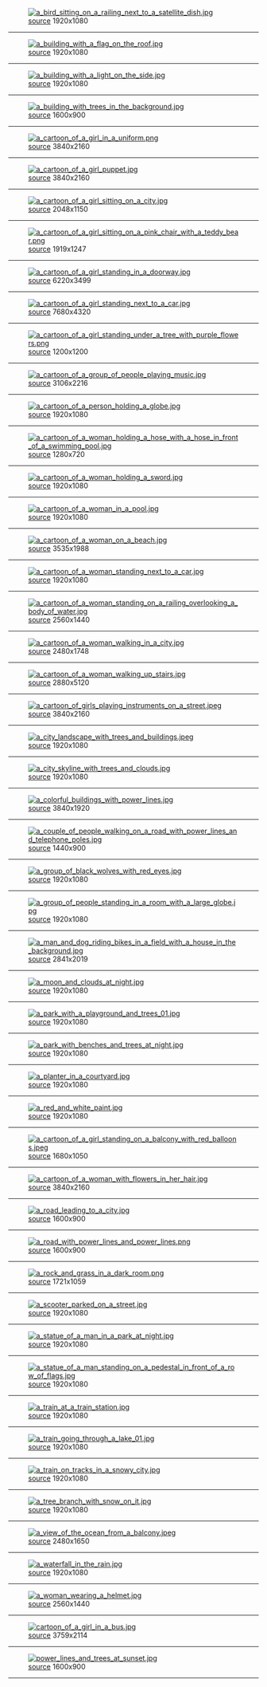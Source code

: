 
<figure>
    <a href="a_bird_sitting_on_a_railing_next_to_a_satellite_dish.jpg"><img alt="a_bird_sitting_on_a_railing_next_to_a_satellite_dish.jpg" src="a_bird_sitting_on_a_railing_next_to_a_satellite_dish.jpg"></a>
    <figcaption>
        <a href="https://github.com/dharmx/walls/blob/main/anime/a_bird_sitting_on_a_railing_next_to_a_satellite_dish.jpg">source</a>
        1920x1080
    </figcaption>
</figure>
<hr>
            
<figure>
    <a href="a_building_with_a_flag_on_the_roof.jpg"><img alt="a_building_with_a_flag_on_the_roof.jpg" src="a_building_with_a_flag_on_the_roof.jpg"></a>
    <figcaption>
        <a href="https://github.com/dharmx/walls/blob/main/anime/a_building_with_a_flag_on_the_roof.jpg">source</a>
        1920x1080
    </figcaption>
</figure>
<hr>
            
<figure>
    <a href="a_building_with_a_light_on_the_side.jpg"><img alt="a_building_with_a_light_on_the_side.jpg" src="a_building_with_a_light_on_the_side.jpg"></a>
    <figcaption>
        <a href="https://github.com/dharmx/walls/blob/main/anime/a_building_with_a_light_on_the_side.jpg">source</a>
        1920x1080
    </figcaption>
</figure>
<hr>
            
<figure>
    <a href="a_building_with_trees_in_the_background.jpg"><img alt="a_building_with_trees_in_the_background.jpg" src="a_building_with_trees_in_the_background.jpg"></a>
    <figcaption>
        <a href="https://github.com/dharmx/walls/blob/main/anime/a_building_with_trees_in_the_background.jpg">source</a>
        1600x900
    </figcaption>
</figure>
<hr>
            
<figure>
    <a href="a_cartoon_of_a_girl_in_a_uniform.png"><img alt="a_cartoon_of_a_girl_in_a_uniform.png" src="a_cartoon_of_a_girl_in_a_uniform.png"></a>
    <figcaption>
        <a href="https://github.com/dharmx/walls/blob/main/anime/a_cartoon_of_a_girl_in_a_uniform.png">source</a>
        3840x2160
    </figcaption>
</figure>
<hr>
            
<figure>
    <a href="a_cartoon_of_a_girl_puppet.jpg"><img alt="a_cartoon_of_a_girl_puppet.jpg" src="a_cartoon_of_a_girl_puppet.jpg"></a>
    <figcaption>
        <a href="https://github.com/dharmx/walls/blob/main/anime/a_cartoon_of_a_girl_puppet.jpg">source</a>
        3840x2160
    </figcaption>
</figure>
<hr>
            
<figure>
    <a href="a_cartoon_of_a_girl_sitting_on_a_city.jpg"><img alt="a_cartoon_of_a_girl_sitting_on_a_city.jpg" src="a_cartoon_of_a_girl_sitting_on_a_city.jpg"></a>
    <figcaption>
        <a href="https://github.com/dharmx/walls/blob/main/anime/a_cartoon_of_a_girl_sitting_on_a_city.jpg">source</a>
        2048x1150
    </figcaption>
</figure>
<hr>
            
<figure>
    <a href="a_cartoon_of_a_girl_sitting_on_a_pink_chair_with_a_teddy_bear.png"><img alt="a_cartoon_of_a_girl_sitting_on_a_pink_chair_with_a_teddy_bear.png" src="a_cartoon_of_a_girl_sitting_on_a_pink_chair_with_a_teddy_bear.png"></a>
    <figcaption>
        <a href="https://github.com/dharmx/walls/blob/main/anime/a_cartoon_of_a_girl_sitting_on_a_pink_chair_with_a_teddy_bear.png">source</a>
        1919x1247
    </figcaption>
</figure>
<hr>
            
<figure>
    <a href="a_cartoon_of_a_girl_standing_in_a_doorway.jpg"><img alt="a_cartoon_of_a_girl_standing_in_a_doorway.jpg" src="a_cartoon_of_a_girl_standing_in_a_doorway.jpg"></a>
    <figcaption>
        <a href="https://github.com/dharmx/walls/blob/main/anime/a_cartoon_of_a_girl_standing_in_a_doorway.jpg">source</a>
        6220x3499
    </figcaption>
</figure>
<hr>
            
<figure>
    <a href="a_cartoon_of_a_girl_standing_next_to_a_car.jpg"><img alt="a_cartoon_of_a_girl_standing_next_to_a_car.jpg" src="a_cartoon_of_a_girl_standing_next_to_a_car.jpg"></a>
    <figcaption>
        <a href="https://github.com/dharmx/walls/blob/main/anime/a_cartoon_of_a_girl_standing_next_to_a_car.jpg">source</a>
        7680x4320
    </figcaption>
</figure>
<hr>
            
<figure>
    <a href="a_cartoon_of_a_girl_standing_under_a_tree_with_purple_flowers.png"><img alt="a_cartoon_of_a_girl_standing_under_a_tree_with_purple_flowers.png" src="a_cartoon_of_a_girl_standing_under_a_tree_with_purple_flowers.png"></a>
    <figcaption>
        <a href="https://github.com/dharmx/walls/blob/main/anime/a_cartoon_of_a_girl_standing_under_a_tree_with_purple_flowers.png">source</a>
        1200x1200
    </figcaption>
</figure>
<hr>
            
<figure>
    <a href="a_cartoon_of_a_group_of_people_playing_music.jpg"><img alt="a_cartoon_of_a_group_of_people_playing_music.jpg" src="a_cartoon_of_a_group_of_people_playing_music.jpg"></a>
    <figcaption>
        <a href="https://github.com/dharmx/walls/blob/main/anime/a_cartoon_of_a_group_of_people_playing_music.jpg">source</a>
        3106x2216
    </figcaption>
</figure>
<hr>
            
<figure>
    <a href="a_cartoon_of_a_person_holding_a_globe.jpg"><img alt="a_cartoon_of_a_person_holding_a_globe.jpg" src="a_cartoon_of_a_person_holding_a_globe.jpg"></a>
    <figcaption>
        <a href="https://github.com/dharmx/walls/blob/main/anime/a_cartoon_of_a_person_holding_a_globe.jpg">source</a>
        1920x1080
    </figcaption>
</figure>
<hr>
            
<figure>
    <a href="a_cartoon_of_a_woman_holding_a_hose_with_a_hose_in_front_of_a_swimming_pool.jpg"><img alt="a_cartoon_of_a_woman_holding_a_hose_with_a_hose_in_front_of_a_swimming_pool.jpg" src="a_cartoon_of_a_woman_holding_a_hose_with_a_hose_in_front_of_a_swimming_pool.jpg"></a>
    <figcaption>
        <a href="https://github.com/dharmx/walls/blob/main/anime/a_cartoon_of_a_woman_holding_a_hose_with_a_hose_in_front_of_a_swimming_pool.jpg">source</a>
        1280x720
    </figcaption>
</figure>
<hr>
            
<figure>
    <a href="a_cartoon_of_a_woman_holding_a_sword.jpg"><img alt="a_cartoon_of_a_woman_holding_a_sword.jpg" src="a_cartoon_of_a_woman_holding_a_sword.jpg"></a>
    <figcaption>
        <a href="https://github.com/dharmx/walls/blob/main/anime/a_cartoon_of_a_woman_holding_a_sword.jpg">source</a>
        1920x1080
    </figcaption>
</figure>
<hr>
            
<figure>
    <a href="a_cartoon_of_a_woman_in_a_pool.jpg"><img alt="a_cartoon_of_a_woman_in_a_pool.jpg" src="a_cartoon_of_a_woman_in_a_pool.jpg"></a>
    <figcaption>
        <a href="https://github.com/dharmx/walls/blob/main/anime/a_cartoon_of_a_woman_in_a_pool.jpg">source</a>
        1920x1080
    </figcaption>
</figure>
<hr>
            
<figure>
    <a href="a_cartoon_of_a_woman_on_a_beach.jpg"><img alt="a_cartoon_of_a_woman_on_a_beach.jpg" src="a_cartoon_of_a_woman_on_a_beach.jpg"></a>
    <figcaption>
        <a href="https://github.com/dharmx/walls/blob/main/anime/a_cartoon_of_a_woman_on_a_beach.jpg">source</a>
        3535x1988
    </figcaption>
</figure>
<hr>
            
<figure>
    <a href="a_cartoon_of_a_woman_standing_next_to_a_car.jpg"><img alt="a_cartoon_of_a_woman_standing_next_to_a_car.jpg" src="a_cartoon_of_a_woman_standing_next_to_a_car.jpg"></a>
    <figcaption>
        <a href="https://github.com/dharmx/walls/blob/main/anime/a_cartoon_of_a_woman_standing_next_to_a_car.jpg">source</a>
        1920x1080
    </figcaption>
</figure>
<hr>
            
<figure>
    <a href="a_cartoon_of_a_woman_standing_on_a_railing_overlooking_a_body_of_water.jpg"><img alt="a_cartoon_of_a_woman_standing_on_a_railing_overlooking_a_body_of_water.jpg" src="a_cartoon_of_a_woman_standing_on_a_railing_overlooking_a_body_of_water.jpg"></a>
    <figcaption>
        <a href="https://github.com/dharmx/walls/blob/main/anime/a_cartoon_of_a_woman_standing_on_a_railing_overlooking_a_body_of_water.jpg">source</a>
        2560x1440
    </figcaption>
</figure>
<hr>
            
<figure>
    <a href="a_cartoon_of_a_woman_walking_in_a_city.jpg"><img alt="a_cartoon_of_a_woman_walking_in_a_city.jpg" src="a_cartoon_of_a_woman_walking_in_a_city.jpg"></a>
    <figcaption>
        <a href="https://github.com/dharmx/walls/blob/main/anime/a_cartoon_of_a_woman_walking_in_a_city.jpg">source</a>
        2480x1748
    </figcaption>
</figure>
<hr>
            
<figure>
    <a href="a_cartoon_of_a_woman_walking_up_stairs.jpg"><img alt="a_cartoon_of_a_woman_walking_up_stairs.jpg" src="a_cartoon_of_a_woman_walking_up_stairs.jpg"></a>
    <figcaption>
        <a href="https://github.com/dharmx/walls/blob/main/anime/a_cartoon_of_a_woman_walking_up_stairs.jpg">source</a>
        2880x5120
    </figcaption>
</figure>
<hr>
            
<figure>
    <a href="a_cartoon_of_girls_playing_instruments_on_a_street.jpeg"><img alt="a_cartoon_of_girls_playing_instruments_on_a_street.jpeg" src="a_cartoon_of_girls_playing_instruments_on_a_street.jpeg"></a>
    <figcaption>
        <a href="https://github.com/dharmx/walls/blob/main/anime/a_cartoon_of_girls_playing_instruments_on_a_street.jpeg">source</a>
        3840x2160
    </figcaption>
</figure>
<hr>
            
<figure>
    <a href="a_city_landscape_with_trees_and_buildings.jpeg"><img alt="a_city_landscape_with_trees_and_buildings.jpeg" src="a_city_landscape_with_trees_and_buildings.jpeg"></a>
    <figcaption>
        <a href="https://github.com/dharmx/walls/blob/main/anime/a_city_landscape_with_trees_and_buildings.jpeg">source</a>
        1920x1080
    </figcaption>
</figure>
<hr>
            
<figure>
    <a href="a_city_skyline_with_trees_and_clouds.jpg"><img alt="a_city_skyline_with_trees_and_clouds.jpg" src="a_city_skyline_with_trees_and_clouds.jpg"></a>
    <figcaption>
        <a href="https://github.com/dharmx/walls/blob/main/anime/a_city_skyline_with_trees_and_clouds.jpg">source</a>
        1920x1080
    </figcaption>
</figure>
<hr>
            
<figure>
    <a href="a_colorful_buildings_with_power_lines.jpg"><img alt="a_colorful_buildings_with_power_lines.jpg" src="a_colorful_buildings_with_power_lines.jpg"></a>
    <figcaption>
        <a href="https://github.com/dharmx/walls/blob/main/anime/a_colorful_buildings_with_power_lines.jpg">source</a>
        3840x1920
    </figcaption>
</figure>
<hr>
            
<figure>
    <a href="a_couple_of_people_walking_on_a_road_with_power_lines_and_telephone_poles.jpg"><img alt="a_couple_of_people_walking_on_a_road_with_power_lines_and_telephone_poles.jpg" src="a_couple_of_people_walking_on_a_road_with_power_lines_and_telephone_poles.jpg"></a>
    <figcaption>
        <a href="https://github.com/dharmx/walls/blob/main/anime/a_couple_of_people_walking_on_a_road_with_power_lines_and_telephone_poles.jpg">source</a>
        1440x900
    </figcaption>
</figure>
<hr>
            
<figure>
    <a href="a_group_of_black_wolves_with_red_eyes.jpg"><img alt="a_group_of_black_wolves_with_red_eyes.jpg" src="a_group_of_black_wolves_with_red_eyes.jpg"></a>
    <figcaption>
        <a href="https://github.com/dharmx/walls/blob/main/anime/a_group_of_black_wolves_with_red_eyes.jpg">source</a>
        1920x1080
    </figcaption>
</figure>
<hr>
            
<figure>
    <a href="a_group_of_people_standing_in_a_room_with_a_large_globe.jpg"><img alt="a_group_of_people_standing_in_a_room_with_a_large_globe.jpg" src="a_group_of_people_standing_in_a_room_with_a_large_globe.jpg"></a>
    <figcaption>
        <a href="https://github.com/dharmx/walls/blob/main/anime/a_group_of_people_standing_in_a_room_with_a_large_globe.jpg">source</a>
        1920x1080
    </figcaption>
</figure>
<hr>
            
<figure>
    <a href="a_man_and_dog_riding_bikes_in_a_field_with_a_house_in_the_background.jpg"><img alt="a_man_and_dog_riding_bikes_in_a_field_with_a_house_in_the_background.jpg" src="a_man_and_dog_riding_bikes_in_a_field_with_a_house_in_the_background.jpg"></a>
    <figcaption>
        <a href="https://github.com/dharmx/walls/blob/main/anime/a_man_and_dog_riding_bikes_in_a_field_with_a_house_in_the_background.jpg">source</a>
        2841x2019
    </figcaption>
</figure>
<hr>
            
<figure>
    <a href="a_moon_and_clouds_at_night.jpg"><img alt="a_moon_and_clouds_at_night.jpg" src="a_moon_and_clouds_at_night.jpg"></a>
    <figcaption>
        <a href="https://github.com/dharmx/walls/blob/main/anime/a_moon_and_clouds_at_night.jpg">source</a>
        1920x1080
    </figcaption>
</figure>
<hr>
            
<figure>
    <a href="a_park_with_a_playground_and_trees_01.jpg"><img alt="a_park_with_a_playground_and_trees_01.jpg" src="a_park_with_a_playground_and_trees_01.jpg"></a>
    <figcaption>
        <a href="https://github.com/dharmx/walls/blob/main/anime/a_park_with_a_playground_and_trees_01.jpg">source</a>
        1920x1080
    </figcaption>
</figure>
<hr>
            
<figure>
    <a href="a_park_with_benches_and_trees_at_night.jpg"><img alt="a_park_with_benches_and_trees_at_night.jpg" src="a_park_with_benches_and_trees_at_night.jpg"></a>
    <figcaption>
        <a href="https://github.com/dharmx/walls/blob/main/anime/a_park_with_benches_and_trees_at_night.jpg">source</a>
        1920x1080
    </figcaption>
</figure>
<hr>
            
<figure>
    <a href="a_planter_in_a_courtyard.jpg"><img alt="a_planter_in_a_courtyard.jpg" src="a_planter_in_a_courtyard.jpg"></a>
    <figcaption>
        <a href="https://github.com/dharmx/walls/blob/main/anime/a_planter_in_a_courtyard.jpg">source</a>
        1920x1080
    </figcaption>
</figure>
<hr>
            
<figure>
    <a href="a_red_and_white_paint.jpg"><img alt="a_red_and_white_paint.jpg" src="a_red_and_white_paint.jpg"></a>
    <figcaption>
        <a href="https://github.com/dharmx/walls/blob/main/anime/a_red_and_white_paint.jpg">source</a>
        1920x1080
    </figcaption>
</figure>
<hr>
            
<figure>
    <a href="a_cartoon_of_a_girl_standing_on_a_balcony_with_red_balloons.jpeg"><img alt="a_cartoon_of_a_girl_standing_on_a_balcony_with_red_balloons.jpeg" src="a_cartoon_of_a_girl_standing_on_a_balcony_with_red_balloons.jpeg"></a>
    <figcaption>
        <a href="https://github.com/dharmx/walls/blob/main/anime/a_cartoon_of_a_girl_standing_on_a_balcony_with_red_balloons.jpeg">source</a>
        1680x1050
    </figcaption>
</figure>
<hr>
            
<figure>
    <a href="a_cartoon_of_a_woman_with_flowers_in_her_hair.jpg"><img alt="a_cartoon_of_a_woman_with_flowers_in_her_hair.jpg" src="a_cartoon_of_a_woman_with_flowers_in_her_hair.jpg"></a>
    <figcaption>
        <a href="https://github.com/dharmx/walls/blob/main/anime/a_cartoon_of_a_woman_with_flowers_in_her_hair.jpg">source</a>
        3840x2160
    </figcaption>
</figure>
<hr>
            
<figure>
    <a href="a_road_leading_to_a_city.jpg"><img alt="a_road_leading_to_a_city.jpg" src="a_road_leading_to_a_city.jpg"></a>
    <figcaption>
        <a href="https://github.com/dharmx/walls/blob/main/anime/a_road_leading_to_a_city.jpg">source</a>
        1600x900
    </figcaption>
</figure>
<hr>
            
<figure>
    <a href="a_road_with_power_lines_and_power_lines.png"><img alt="a_road_with_power_lines_and_power_lines.png" src="a_road_with_power_lines_and_power_lines.png"></a>
    <figcaption>
        <a href="https://github.com/dharmx/walls/blob/main/anime/a_road_with_power_lines_and_power_lines.png">source</a>
        1600x900
    </figcaption>
</figure>
<hr>
            
<figure>
    <a href="a_rock_and_grass_in_a_dark_room.png"><img alt="a_rock_and_grass_in_a_dark_room.png" src="a_rock_and_grass_in_a_dark_room.png"></a>
    <figcaption>
        <a href="https://github.com/dharmx/walls/blob/main/anime/a_rock_and_grass_in_a_dark_room.png">source</a>
        1721x1059
    </figcaption>
</figure>
<hr>
            
<figure>
    <a href="a_scooter_parked_on_a_street.jpg"><img alt="a_scooter_parked_on_a_street.jpg" src="a_scooter_parked_on_a_street.jpg"></a>
    <figcaption>
        <a href="https://github.com/dharmx/walls/blob/main/anime/a_scooter_parked_on_a_street.jpg">source</a>
        1920x1080
    </figcaption>
</figure>
<hr>
            
<figure>
    <a href="a_statue_of_a_man_in_a_park_at_night.jpg"><img alt="a_statue_of_a_man_in_a_park_at_night.jpg" src="a_statue_of_a_man_in_a_park_at_night.jpg"></a>
    <figcaption>
        <a href="https://github.com/dharmx/walls/blob/main/anime/a_statue_of_a_man_in_a_park_at_night.jpg">source</a>
        1920x1080
    </figcaption>
</figure>
<hr>
            
<figure>
    <a href="a_statue_of_a_man_standing_on_a_pedestal_in_front_of_a_row_of_flags.jpg"><img alt="a_statue_of_a_man_standing_on_a_pedestal_in_front_of_a_row_of_flags.jpg" src="a_statue_of_a_man_standing_on_a_pedestal_in_front_of_a_row_of_flags.jpg"></a>
    <figcaption>
        <a href="https://github.com/dharmx/walls/blob/main/anime/a_statue_of_a_man_standing_on_a_pedestal_in_front_of_a_row_of_flags.jpg">source</a>
        1920x1080
    </figcaption>
</figure>
<hr>
            
<figure>
    <a href="a_train_at_a_train_station.jpg"><img alt="a_train_at_a_train_station.jpg" src="a_train_at_a_train_station.jpg"></a>
    <figcaption>
        <a href="https://github.com/dharmx/walls/blob/main/anime/a_train_at_a_train_station.jpg">source</a>
        1920x1080
    </figcaption>
</figure>
<hr>
            
<figure>
    <a href="a_train_going_through_a_lake_01.jpg"><img alt="a_train_going_through_a_lake_01.jpg" src="a_train_going_through_a_lake_01.jpg"></a>
    <figcaption>
        <a href="https://github.com/dharmx/walls/blob/main/anime/a_train_going_through_a_lake_01.jpg">source</a>
        1920x1080
    </figcaption>
</figure>
<hr>
            
<figure>
    <a href="a_train_on_tracks_in_a_snowy_city.jpg"><img alt="a_train_on_tracks_in_a_snowy_city.jpg" src="a_train_on_tracks_in_a_snowy_city.jpg"></a>
    <figcaption>
        <a href="https://github.com/dharmx/walls/blob/main/anime/a_train_on_tracks_in_a_snowy_city.jpg">source</a>
        1920x1080
    </figcaption>
</figure>
<hr>
            
<figure>
    <a href="a_tree_branch_with_snow_on_it.jpg"><img alt="a_tree_branch_with_snow_on_it.jpg" src="a_tree_branch_with_snow_on_it.jpg"></a>
    <figcaption>
        <a href="https://github.com/dharmx/walls/blob/main/anime/a_tree_branch_with_snow_on_it.jpg">source</a>
        1920x1080
    </figcaption>
</figure>
<hr>
            
<figure>
    <a href="a_view_of_the_ocean_from_a_balcony.jpeg"><img alt="a_view_of_the_ocean_from_a_balcony.jpeg" src="a_view_of_the_ocean_from_a_balcony.jpeg"></a>
    <figcaption>
        <a href="https://github.com/dharmx/walls/blob/main/anime/a_view_of_the_ocean_from_a_balcony.jpeg">source</a>
        2480x1650
    </figcaption>
</figure>
<hr>
            
<figure>
    <a href="a_waterfall_in_the_rain.jpg"><img alt="a_waterfall_in_the_rain.jpg" src="a_waterfall_in_the_rain.jpg"></a>
    <figcaption>
        <a href="https://github.com/dharmx/walls/blob/main/anime/a_waterfall_in_the_rain.jpg">source</a>
        1920x1080
    </figcaption>
</figure>
<hr>
            
<figure>
    <a href="a_woman_wearing_a_helmet.jpg"><img alt="a_woman_wearing_a_helmet.jpg" src="a_woman_wearing_a_helmet.jpg"></a>
    <figcaption>
        <a href="https://github.com/dharmx/walls/blob/main/anime/a_woman_wearing_a_helmet.jpg">source</a>
        2560x1440
    </figcaption>
</figure>
<hr>
            
<figure>
    <a href="cartoon_of_a_girl_in_a_bus.jpg"><img alt="cartoon_of_a_girl_in_a_bus.jpg" src="cartoon_of_a_girl_in_a_bus.jpg"></a>
    <figcaption>
        <a href="https://github.com/dharmx/walls/blob/main/anime/cartoon_of_a_girl_in_a_bus.jpg">source</a>
        3759x2114
    </figcaption>
</figure>
<hr>
            
<figure>
    <a href="power_lines_and_trees_at_sunset.jpg"><img alt="power_lines_and_trees_at_sunset.jpg" src="power_lines_and_trees_at_sunset.jpg"></a>
    <figcaption>
        <a href="https://github.com/dharmx/walls/blob/main/anime/power_lines_and_trees_at_sunset.jpg">source</a>
        1600x900
    </figcaption>
</figure>
<hr>
            